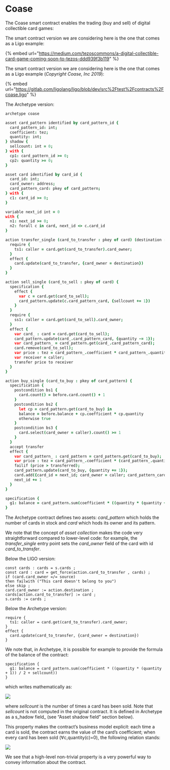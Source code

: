 # Coase

The Coase smart contract enables the trading \(buy and sell\) of digital collectible card games:

The smart contract version we are considering here is the one that comes as a Ligo example:

{% embed url="https://medium.com/tezoscommons/a-digital-collectible-card-game-coming-soon-to-tezos-ddd939f3b119" %}

The smart contract version we are considering here is the one that comes as a Ligo example \(_Copyright Coase, Inc 2019_\):

{% embed url="https://gitlab.com/ligolang/ligo/blob/dev/src%2Ftest%2Fcontracts%2Fcoase.ligo" %}

The Archetype version:

```coffeescript
archetype coase

asset card_pattern identified by card_pattern_id {
  card_pattern_id: int;
  coefficient: tez;
  quantity: int;
} shadow {
  sellcount: int = 0;
} with {
  cp1: card_pattern_id >= 0;
  cp2: quantity >= 0;
}

asset card identified by card_id {
  card_id: int;
  card_owner: address;
  card_pattern_card: pkey of card_pattern;
} with {
  c1: card_id >= 0;
}

variable next_id int = 0
with {
  n1: next_id >= 0;
  n2: forall c in card, next_id <> c.card_id
}

action transfer_single (card_to_transfer : pkey of card) (destination : address) {
  require {
    ts1: caller = card.get(card_to_transfer).card_owner;
  }
  effect {
    card.update(card_to_transfer, {card_owner = destination})
  }
}

action sell_single (card_to_sell : pkey of card) {
  specification {
    effect {
      var c = card.get(card_to_sell);
      card_pattern.update(c.card_pattern_card, {sellcount += 1})
    }
  }
  require {
    ss1: caller = card.get(card_to_sell).card_owner;
  }
  effect {
    var card_ : card = card.get(card_to_sell);
    card_pattern.update(card_.card_pattern_card, {quantity -= 1});
    var card_pattern_ = card_pattern.get(card_.card_pattern_card);
    card.remove(card_to_sell);
    var price : tez = card_pattern_.coefficient * card_pattern_.quantity;
    var receiver = caller;
    transfer price to receiver
  }
}

action buy_single (card_to_buy : pkey of card_pattern) {
  specification {
    postcondition bs1 {
      card.count() = before.card.count() + 1
    }
    postcondition bs2 {
      let cp = card_pattern.get(card_to_buy) in
      balance = before.balance + cp.coefficient * cp.quantity
      otherwise true
    }
    postcondition bs3 {
      card.select(card_owner = caller).count() >= 1
    }
  }
  accept transfer
  effect {
    var card_pattern_ : card_pattern = card_pattern.get(card_to_buy);
    var price : tez = card_pattern_.coefficient * (card_pattern_.quantity + 1);
    failif (price > transferred);
    card_pattern.update(card_to_buy, {quantity += 1});
    card.add({card_id = next_id; card_owner = caller; card_pattern_card = card_to_buy});
    next_id += 1
  }
}

specification {
  g1: balance = card_pattern.sum(coefficient * ((quantity * (quantity + 1)) / 2 + sellcount))
}

```

The Archetype contract defines two assets: _card\_pattern_ which holds the number of cards in stock and _card_ which hods its owner and its pattern.

We note that the concept of _asset collection_ makes the code very straightforward compared to lower-level code: for example, the _transfer\_single_ entry point sets the _card\_owner_ field of the card with id _card\_to\_transfer_. 

Below the LIGO version:

```text
const cards : cards = s.cards ;
const card : card = get_force(action.card_to_transfer , cards) ;
if (card.card_owner =/= source) 
then failwith ("This card doesn't belong to you") 
else skip ;
card.card_owner := action.destination ;
cards[action.card_to_transfer] := card ;
s.cards := cards ;
```

Below the Archetype version:

```text
require {
  ts1: caller = card.get(card_to_transfer).card_owner;
}
effect {
  card.update(card_to_transfer, {card_owner = destination})
}
```

We note that, in Archetype, it is possible for example to provide the formula of the balance of the contract:

```text
specification {
  g1: balance = card_pattern.sum(coefficient * ((quantity * (quantity + 1)) / 2 + sellcount))
}
```

which writes mathematically as:

![](https://cdn-images-1.medium.com/max/1600/1*4OcbCg37HGfuGkBLb2vxtQ.png)

where _sellcount_ is the number of times a card has been sold. Note that _sellcount_ is not computed in the original contract. It is defined in Archetype as a s_hadow field_ \(see “Asset shadow field” section below\).

This property makes the contract’s business model explicit: each time a card is sold, the contract earns the value of the card’s coefficient; when every card has been sold \(∀c,quantity\(c\)=0\), the following relation stands:

![](https://cdn-images-1.medium.com/max/1600/1*QX8A4kgmHaIQkBsj2QEkPg.png)

We see that a high-level non-trivial property is a very powerful way to convey information about the contract.



